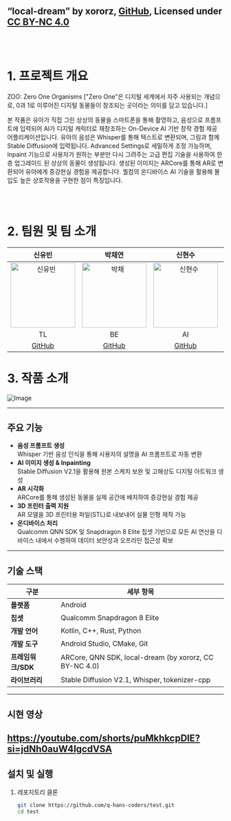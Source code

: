 

## “local-dream” by xororz, [GitHub](https://github.com/xororz/local-dream), Licensed under [CC BY-NC 4.0](https://creativecommons.org/licenses/by-nc/4.0/deed.ko)
<br/>
<br/>

# 1. 프로젝트 개요
ZOO: Zero One Organisms ["Zero One"은 디지털 세계에서 자주 사용되는 개념으로, 
0과 1로 이루어진 디지털 동물들이 창조되는 곳이라는 의미를 담고 있습니다.]

본 작품은 유아가 직접 그린 상상의 동물을 스마트폰을 통해 촬영하고, 음성으로 프롬프트에 입력되어 AI가 디지털 캐릭터로 재창조하는 On-Device AI 기반 창작 경험 제공 어플리케이션입니다. 유아의 음성은 Whisper를 통해 텍스트로 변환되며, 그림과 함께 Stable Diffusion에 입력됩니다. Advanced Settings로 세밀하게 조정 가능하며, Inpaint 기능으로 사용자가 원하는 부분만 다시 그려주는 고급 편집 기술을 사용하여 한층 업그레이드 된 상상의 동물이 생성됩니다. 생성된 이미지는 ARCore를 통해 AR로 변환되어 유아에게 증강현실 경험을 제공합니다. 퀄컴의 온디바이스 AI 기술을 활용해 몰입도 높은 상호작용을 구현한 점이 특징입니다.


<br/>
<br/>

# 2. 팀원 및 팀 소개
| 신유빈 | 박채연 | 신현수 | 송범록 |
|:------:|:------:|:------:|:------:|
| <img src="https://github.com/user-attachments/assets/5d7564a9-d246-4e71-9f53-d6f0f711282d" alt="신유빈" width="150"> | <img src="https://github.com/user-attachments/assets/6f2cf3aa-ba91-4888-bf84-76a1bb1204a3" alt="박채" width="150"> | <img src="https://github.com/user-attachments/assets/6cf6ae49-e37d-4dcc-a2d9-8602e51c83e2" alt="신현수" width="150"> | <img src="https://github.com/user-attachments/assets/6db1bcb8-b7d1-4142-aee7-6c8b8ef7aa72" alt="송범록" width="150"> |
| TL | BE | AI | AI |
| [GitHub](https://github.com/ubin-shin) | [GitHub](https://github.com/Bigdatabomb) | [GitHub](https://github.com/shinhyun-soo) | [GitHub](https://github.com/BeomRok) |

# 3. 작품 소개

![Image](https://github.com/user-attachments/assets/561c4f79-440a-4b9b-81e7-7cc290ea70d7)


---

## 주요 기능
- **음성 프롬프트 생성**  
  Whisper 기반 음성 인식을 통해 사용자의 설명을 AI 프롬프트로 자동 변환
- **AI 이미지 생성 & Inpainting**  
  Stable Diffusion V2.1을 활용해 원본 스케치 보완 및 고해상도 디지털 아트워크 생성
- **AR 시각화**  
  ARCore를 통해 생성된 동물을 실제 공간에 배치하여 증강현실 경험 제공
- **3D 프린터 출력 지원**  
  AR 모델을 3D 프린터용 파일(STL)로 내보내어 실물 인형 제작 가능
- **온디바이스 처리**  
  Qualcomm QNN SDK 및 Snapdragon 8 Elite 칩셋 기반으로 모든 AI 연산을 디바이스 내에서 수행하여 데이터 보안성과 오프라인 접근성 확보

---

## 기술 스택

| 구분       | 세부 항목                                                                                                    |
|------------|--------------------------------------------------------------------------------------------------------------|
| **플랫폼** | Android                                                                                                      |
| **칩셋**   | Qualcomm Snapdragon 8 Elite                                                                                  |
| **개발 언어** | Kotlin, C++, Rust, Python                                                                                  |
| **개발 도구** | Android Studio, CMake, Git                                                                                 |
| **프레임워크/SDK** | ARCore, QNN SDK, local-dream (by xororz, CC BY-NC 4.0)                                                   |
| **라이브러리** | Stable Diffusion V2.1, Whisper, tokenizer-cpp                                                             |

---
## 시현 영상
https://youtube.com/shorts/puMkhkcpDlE?si=jdNh0auW4IgcdVSA
---
## 설치 및 실행

1. 레포지토리 클론  
   ```bash
   git clone https://github.com/q-hans-coders/test.git
   cd test


<!--

**Here are some ideas to get you started:**

🙋‍♀️ A short introduction - what is your organization all about?
🌈 Contribution guidelines - how can the community get involved?
👩‍💻 Useful resources - where can the community find your docs? Is there anything else the community should know?
🍿 Fun facts - what does your team eat for breakfast?
🧙 Remember, you can do mighty things with the power of [Markdown](https://docs.github.com/github/writing-on-github/getting-started-with-writing-and-formatting-on-github/basic-writing-and-formatting-syntax)
-->
